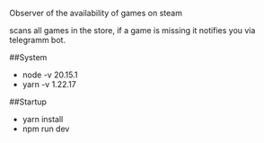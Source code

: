 Observer of the availability of games on steam

scans all games in the store, if a game is missing it notifies you via telegramm bot.

##System
 - node -v 20.15.1
 - yarn -v 1.22.17

##Startup 
 - yarn install
 - npm run dev
